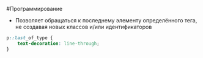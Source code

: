 #Программирование 
- Позволяет обращаться к последнему элементу определённого тега, не создавая новых классов и/или идентификаторов
```css
p::last_of_type {
	text-decoration: line-through; 
}
```
